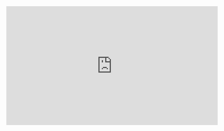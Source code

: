 <iframe width="560" height="315" src="https://www.youtube.com/embed/GP4g4tglg94?si=sw0FjUr4jCCDlaxN" title="YouTube video player" frameborder="0" allow="accelerometer; autoplay; clipboard-write; encrypted-media; gyroscope; picture-in-picture; web-share" referrerpolicy="strict-origin-when-cross-origin" allowfullscreen></iframe>